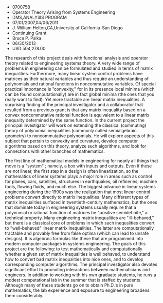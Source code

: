 
* 0700758
* Operator Theory Arising from Systems Engineering
* DMS,ANALYSIS PROGRAM
* 07/01/2007,04/06/2011
* J. William Helton,CA,University of California-San Diego
* Continuing Grant
* Bruce P. Palka
* 06/30/2013
* USD 504,278.00

The research of this project deals with functional analysis and operator theory
related to engineering systems theory. A very wide range of problems in
engineering can be formulated and studied in terms of matrix inequalities.
Furthermore, many linear system control problems have matrices as their natural
variables and thus require an understanding of polynomials and rational
functions in noncommutative variables. Of special practical importance is
"convexity," for in its presence local minima (which can be found
computationally) are in fact global minima (the ones that you really want to
find). Yet more tractable are linear matrix inequalities. A surprising finding
of the principal investigator and a collaborator that resulted from a previous
grant is that any matrix inequality based on a convex noncommutative rational
function is equivalent to a linear matrix inequality determined by the same
function. In the current project the principal investigator will work on
extending the classical (commuting) theory of polynomial inequalities (commonly
called semialgebraic geometry) to noncommutative polynomials. He will explore
aspects of this subject that pertain to convexity and curvature, develop
computer algorithms based on this theory, analyze such algorithms, and look for
connections with other branches of mathematics.

The first line of mathematical models in engineering for nearly all things that
move is a "system" ; namely, a box with inputs and outputs. Even if these are
not linear, the first step in a design is often linearization, so the
mathematics of linear systems plays a major role in areas such as control for
planes, cars, satellites, structures in earthquakes, oil refineries, machine
tools, flowing fluids, and much else. The biggest advance in linear systems
engineering during the 1990s was the realization that most linear control
problems convert directly to matrix inequalities. Many different types of matrix
inequalities surfaced in twentieth-century mathematics, but the ones that
dominate today in engineering systems usually require that a polynomial or
rational function of matrices be "positive semidefinite," a technical property.
Many engineering matrix inequalities are "ill-behaved," but there is a classical
core of problems in which such inequalities convert to "well-behaved" linear
matrix inequalities. The latter are computationally tractable and provably free
from false optima (which can lead to unsafe designs). It is algebraic formulas
like these that are programmed into modern computer packages in systems
engineering. The goals of this project are the following: to test mathematically
and computationally whether a given set of matrix inequalities is well behaved,
to understand how to convert bad matrix inequalities into nice ones, and to
develop corresponding computer algorithms. The principal investigator also
devotes significant effort to promoting interactions between mathematicians and
engineers. In addition to working with his own graduate students, he runs a
modest computational lab in the summer that is staffed by students. Although
many of these students go on to obtain Ph.D.'s in pure mathematics, the lab
experience and exposure to engineering broadens them considerably.
